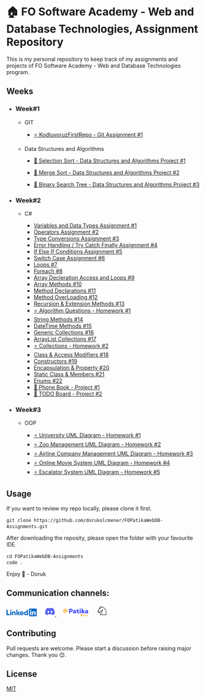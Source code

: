 # 🏠 FO Software Academy - Web and Database Technologies, Assignment Repository

This is my personal repository to keep track of my assignments and projects of FO Software Academy - Web and Database Technologies program.

## Weeks

- ### Week#1

  - GIT

    - [⭐ KodluyoruzFirstRepo - Git Assignment #1](weeks/W1/Git.md)

  - Data Structures and Algorithms

    - [🚀 Selection Sort - Data Structures and Algorithms Project #1](/weeks/W1/SelectionSort.md)

    - [🚀 Merge Sort - Data Structures and Algorithms Project #2](/weeks/W1/MergeSort.md)

    - [🚀 Binary Search Tree - Data Structures and Algorithms Project #3](/weeks/W1/BinarySearchTree.md)

- ### Week#2

  - C#

    - [Variables and Data Types Assignment #1](/weeks/W2/VariablesandDataTypes.md)
    - [Operators Assignment #2](/weeks/W2/Operators.md)
    - [Type Conversions Assignment #3](/weeks/W2/TypeConversion.md)
    - [Error Handling / Try Catch Finally Assignment #4](/weeks/W2/TCF.md)
    - [If Else If Conditions Assignment #5](/weeks/W2/ifelse.md)
    - [Switch Case Assignment #6](/weeks/W2/switchcase.md)
    - [Loops #7](/weeks/W2/loops.md)
    - [Foreach #8](/weeks/W2/foreach.md)
    - [Array Decleration Access and Loops #9](/weeks/W2/arraydecleration.md)
    - [Array Methods #10](/weeks/W2/arraymethods.md)
    - [Method Declarations #11](/weeks/W2/methoddeclare.md)
    - [Method OverLoading #12](/weeks/W2/methodoverloading.md)
    - [Recursion & Extension Methods #13](/weeks/W2/recextend.md)
    - [⭐ Algorithm Questions - Homework #1](/weeks/W2/Homework1.md)
    - [String Methods #14](/weeks/W2/stringmethods.md)
    - [DateTime Methods #15](/weeks/W2/datetimemethods.md)
    - [Generic Collections #16](/weeks/W2/collections.md)
    - [ArrayList Collections #17](/weeks/W2/arraylist.md)
    - [⭐ Collections - Homework #2](/weeks/W2/Homework2/Homework2.md)
    - [Class & Access Modifiers #18](/weeks/W2/classaccess.md)
    - [Constructors #19](/weeks/W2/constructor.md)
    - [Encapsulation & Property #20](/weeks/W2/encapprop.md)
    - [Static Class & Members #21](/weeks/W2/staticclass.md)
    - [Enums #22](/weeks/W2/enums.md)
    - [🚀 Phone Book - Project #1](/weeks/W2/Project1/)
    - [🚀 TODO Board - Project #2](/weeks/W2/Project2/)

- ### Week#3

  - OOP

    - [⭐ University UML Diagram - Homework #1](/weeks/W3/OOP/UniversityDiagram.md)
    - [⭐ Zoo Management UML Diagram - Homework #2](/weeks/W3/OOP/ZooManagementDiagram.md)
    - [⭐ Airline Company Management UML Diagram - Homework #3](/weeks/W3/OOP/AirlineCompany.md)
    - [⭐ Online Movie System UML Diagram - Homework #4](/weeks/W3/OOP/OnlineMovie.md)
    - [⭐ Escalator System UML Diagram - Homework #5](/weeks/W3/OOP/EscalatorSimulation.md)

## Usage

If you want to review my repo locally, please clone it first.

```
git clone https://github.com/dorukolcmener/FOPatikaWebDB-Assignments.git
```

After downloading the reposity, please open the folder with your favourite IDE.

```
cd FOPatikaWebDB-Assignments
code .
```

Enjoy 🚀 - Doruk

## Communication channels:

<a href="https://www.linkedin.com/in/dorukolcmener/"><img src="assets/LinkedIn-Blue-96-2x.png" height=20 /></a> &emsp;
<a href="https://discord.com/users/772126247685718036" target="_blank">
<img src="assets/discord.svg" height=25/>
</a> &emsp;
<a href="https://app.patika.dev/kaolin"><img src="assets/newPatikaLogo.svg" height=20/></a> &emsp;
<a href="https://lichess.org/@/dorukovic"><img src="assets/Lichess_Logo.svg" height=30 /></a>

## Contributing

Pull requests are welcome. Please start a discussion before raising major changes. Thank you 😊.

## License

[MIT](LICENSE)
